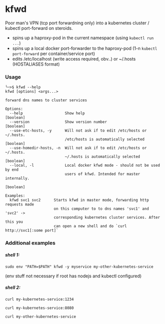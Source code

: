 # kfwd
Poor man's VPN (tcp port forwardning only) into a kubernetes cluster / kubectl port-forward on steroids.

* spins up a haproxy-pod in the current namespace (using `kubectl run ...`)
* spins up a local docker port-forwarder to the haproxy-pod (1-n `kubectl port-forward` per container/service port)
* edits /etc/localhost (write access required, obv..) or ~/.hosts (HOSTALIASES format)

### Usage
```
╰─>$ kfwd --help
kfwd [options] <args...>

forward dns names to cluster services

Options:
  --help                   Show help                                   [boolean]
  --version                Show version number                         [boolean]
  --use-etc-hosts, -y      Will not ask if to edit /etc/hosts or ~/.hosts.
                           /etc/hosts is automatically selected        [boolean]
  --use-homedir-hosts, -n  Will not ask if to edit /etc/hosts or ~/.hosts.
                           ~/.hosts is automatically selected          [boolean]
  --local, -l              Local docker kfwd mode - should not be used by end
                           users of kfwd. Intended for master internally.
                                                                       [boolean]

Examples:
  kfwd svc1 svc2      Starts kfwd in master mode, forwarding http requests made
                      on this computer to to dns names 'svc1' and 'svc2' ->
                      corresponding kubernetes cluster services. After this you
                      can open a new shell and do `curl http://svc1[:some port]`
```

### Additional examples
 
##### shell 1:
`sudo env "PATH=$PATH" kfwd -y myservice my-other-kubernetes-service` 

(env stuff not necessary if root has nodejs and kubectl configured)

##### shell 2:
`curl my-kubernetes-service:1234`

`curl my-kubernetes-service:8080`

`curl my-other-kubernetes-service`
